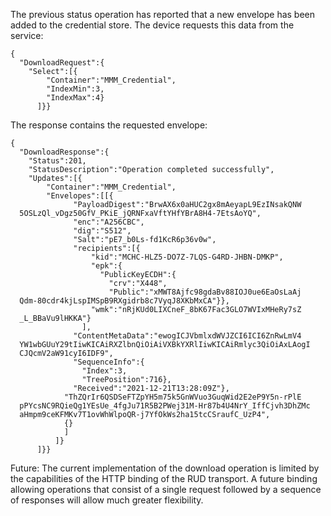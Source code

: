 
The previous status operation has reported that a new envelope has been added to
the credential store. The device requests this data from the service:


~~~~
{
  "DownloadRequest":{
    "Select":[{
        "Container":"MMM_Credential",
        "IndexMin":3,
        "IndexMax":4}
      ]}}
~~~~


The response contains the requested envelope:


~~~~
{
  "DownloadResponse":{
    "Status":201,
    "StatusDescription":"Operation completed successfully",
    "Updates":[{
        "Container":"MMM_Credential",
        "Envelopes":[[{
              "PayloadDigest":"BrwAX6x0aHUC2gx8mAeyapL9EzINsakQNW
  5OSLzQl_vDgz50GfV_PKiE_jQRNFxaVftYHfYBrA8H4-7EtsAoYQ",
              "enc":"A256CBC",
              "dig":"S512",
              "Salt":"pE7_b0Ls-fd1KcR6p36v0w",
              "recipients":[{
                  "kid":"MCHC-HLZ5-DO7Z-7LQS-G4RD-JHBN-DMKP",
                  "epk":{
                    "PublicKeyECDH":{
                      "crv":"X448",
                      "Public":"xMWT8Ajfc98gdaBv88IOJ0ue6EaOsLaAj
  Qdm-80cdr4kjLspIMSpB9RXgidrb8c7VyqJ8XKbMxCA"}},
                  "wmk":"nRjKUd0LIXCneF_8bK67Fac3GLO7WVIxMHeRy7sZ
  _L_BBaVu9lHKKA"}
                ],
              "ContentMetaData":"ewogICJVbmlxdWVJZCI6ICI6ZnRwLmV4
  YW1wbGUuY29tIiwKICAiRXZlbnQiOiAiVXBkYXRlIiwKICAiRmlyc3QiOiAxLAogI
  CJQcmV2aW91cyI6IDF9",
              "SequenceInfo":{
                "Index":3,
                "TreePosition":716},
              "Received":"2021-12-21T13:28:09Z"},
            "ThZQrIr6QSDSeFTZpYH5m75k5GnWVuo3GuqWid2E2eP9Y5n-rPlE
  pPYcsNC9RQieQg1YEsUe_4fgJu71R5B2PWej31M-Hr87b4U4NrY_IffCjvh3DhZMc
  aHmpm9ceKFMKv7T1ovWhWlpoQR-j7YfOkWs2ha15tcCSraufC_UzP4",
            {}
            ]
          ]}
      ]}}
~~~~


Future: The current implementation of the download operation is limited by the
capabilities of the HTTP binding of the RUD transport. A future binding allowing 
operations that consist of a single request followed by a sequence of responses 
will allow much greater flexibility.

